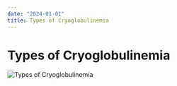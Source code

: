 ```yaml
---
date: "2024-01-01"
title: Types of Cryoglobulinemia
---
```


# Types of Cryoglobulinemia

![Types of Cryoglobulinemia](https://i.imgur.com/m4h4qsB.png)
